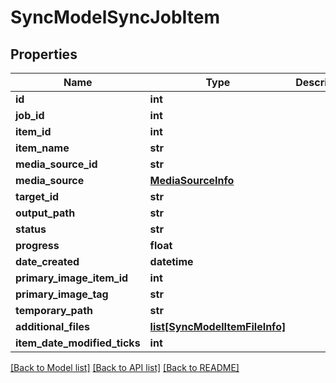 # SyncModelSyncJobItem

## Properties
Name | Type | Description | Notes
------------ | ------------- | ------------- | -------------
**id** | **int** |  | [optional] 
**job_id** | **int** |  | [optional] 
**item_id** | **int** |  | [optional] 
**item_name** | **str** |  | [optional] 
**media_source_id** | **str** |  | [optional] 
**media_source** | [**MediaSourceInfo**](MediaSourceInfo.md) |  | [optional] 
**target_id** | **str** |  | [optional] 
**output_path** | **str** |  | [optional] 
**status** | **str** |  | [optional] 
**progress** | **float** |  | [optional] 
**date_created** | **datetime** |  | [optional] 
**primary_image_item_id** | **int** |  | [optional] 
**primary_image_tag** | **str** |  | [optional] 
**temporary_path** | **str** |  | [optional] 
**additional_files** | [**list[SyncModelItemFileInfo]**](SyncModelItemFileInfo.md) |  | [optional] 
**item_date_modified_ticks** | **int** |  | [optional] 

[[Back to Model list]](../README.md#documentation-for-models) [[Back to API list]](../README.md#documentation-for-api-endpoints) [[Back to README]](../README.md)

